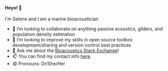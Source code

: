 #### Heyo! :ocean:
I'm Selene and I am a marine bioacoustician

- 👯 I’m looking to collaborate on anything passive acoustics, gliders, and population density estimation
- 🤔 I’m looking to improve my skills in open source toolbox development/sharing and version control best practices 
- 💬 Ask me about the [Bioacoustics Stack Exchange](https://area51.stackexchange.com/proposals/126698/bioacoustics/)! 
- 📫 You can find my contact info [here](http://sfregosi.github.io).
- 😄 Pronouns: Dr/She/Her
